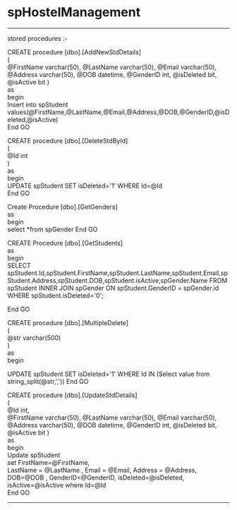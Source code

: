 # spHostelManagement

-----------------------------------------------------------------------------------------------------------------------

stored procedures :-


CREATE procedure [dbo].[AddNewStdDetails]  
(  
  @FirstName varchar(50),
  @LastName  varchar(50),
  @Email  varchar(50),
  @Address  varchar(50),
  @DOB  datetime,
  @GenderID int,
  @isDeleted bit,
  @isActive bit
)  
as  
begin  
   Insert into spStudent values(@FirstName,@LastName,@Email,@Address,@DOB,@GenderID,@isDeleted,@isActive)  
End 
GO



CREATE procedure [dbo].[DeleteStdById]  
(  
   @Id int  
)  
as   
begin  
   UPDATE spStudent 
   SET isDeleted='1' WHERE Id=@Id  
End 
GO





Create Procedure [dbo].[GetGenders]  
as  
begin  
   select *from spGender 
End 
GO





CREATE Procedure [dbo].[GetStudents]  
as  
begin  
   SELECT spStudent.Id,spStudent.FirstName,spStudent.LastName,spStudent.Email,spStudent.Address,spStudent.DOB,spStudent.isActive,spGender.Name
FROM spStudent
INNER JOIN spGender ON spStudent.GenderID = spGender.id
WHERE spStudent.isDeleted='0';

End 
GO




CREATE procedure [dbo].[MultipleDelete]  
(  
   @str varchar(500)  
)  
as   
begin  

UPDATE spStudent 
   SET isDeleted='1' WHERE Id IN (Select value from string_split(@str,','))
End 
GO





CREATE procedure [dbo].[UpdateStdDetails]  
(  
   @Id int,  
   @FirstName varchar(50),
  @LastName  varchar(50),
  @Email  varchar(50),
  @Address  varchar(50),
  @DOB  datetime,
   @GenderID int,
  @isDeleted bit,
  @isActive bit
)  
as  
begin  
   Update spStudent   
   set FirstName=@FirstName,  
        LastName  = @LastName ,
        Email = @Email,
        Address = @Address,
         DOB=@DOB ,
		 GenderID=@GenderID,
		 isDeleted=@isDeleted,
		 isActive=@isActive
   where Id=@Id  
End 
GO


--------------------------------------------------------------------------------------------------------------------------------------------------

